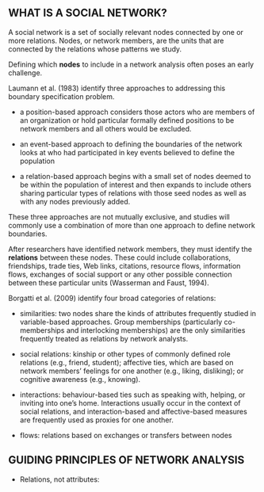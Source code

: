  
## WHAT IS A SOCIAL NETWORK?

A social network is a set of socially relevant nodes connected by one or more relations. Nodes, or network members, are the units that are connected by the relations whose patterns we study. 

Defining which **nodes** to include in a network analysis often poses an early challenge.

Laumann et al. (1983) identify three approaches to addressing this boundary specification problem.

- a position-based approach considers those actors who are members of an organization or hold particular formally defined positions to be network members and all others would be excluded.

- an event-based approach to defining the boundaries of the network looks at who had participated in key events believed to define the population

- a relation-based approach begins with a small set of nodes deemed to be within the population of interest and then expands to include others sharing particular types of relations with those seed nodes as well as with any nodes previously added.

These three approaches are not mutually exclusive, and studies will commonly use a combination of more than one approach to define network boundaries.

After researchers have identified network members, they must identify the **relations** between these nodes. These could include collaborations, friendships, trade ties, Web links, citations, resource flows, information flows, exchanges of social support or any other possible connection between these particular units (Wasserman and Faust, 1994).

Borgatti et al. (2009) identify four broad categories of relations: 

- similarities: two nodes share the kinds of attributes frequently studied in variable-based approaches. Group memberships (particularly co-memberships and interlocking memberships) are the only similarities frequently treated as relations by network analysts.

- social relations: kinship or other types of commonly defined role relations (e.g., friend, student); affective ties, which are based on network members’ feelings for one another (e.g., liking, disliking); or cognitive awareness (e.g., knowing). 

- interactions:  behaviour-based ties such as speaking with, helping, or inviting into one’s home. Interactions usually occur in the context of social relations, and interaction-based and affective-based measures are frequently used as proxies for one another.

- flows: relations based on exchanges or transfers between nodes

## GUIDING PRINCIPLES OF NETWORK ANALYSIS

- Relations, not attributes: 
